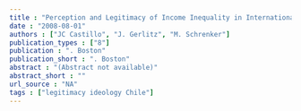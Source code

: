 ```yaml
---
title : "Perception and Legitimacy of Income Inequality in International Comparison"
date : "2008-08-01"
authors : ["JC Castillo", "J. Gerlitz", "M. Schrenker"]
publication_types : ["8"]
publication : ". Boston"
publication_short : ". Boston"
abstract : "(Abstract not available)"
abstract_short : ""
url_source : "NA"
tags : ["legitimacy ideology Chile"]
---
```


